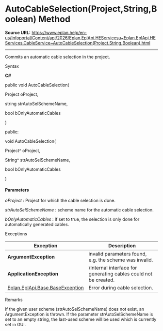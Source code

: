 # AutoCableSelection(Project,String,Boolean) Method

**Source URL:** https://www.eplan.help/en-us/Infoportal/Content/api/2026/Eplan.EplApi.HEServicesu~Eplan.EplApi.HEServices.CableService~AutoCableSelection(Project,String,Boolean).html

---

Commits an automatic cable selection in the project.

Syntax

**C#**



public void AutoCableSelection( 

   Project oProject,

   string strAutoSelSchemeName,

   bool bOnlyAutomaticCables

)

public:

void AutoCableSelection( 

   Project^ oProject,

   String^ strAutoSelSchemeName,

   bool bOnlyAutomaticCables

)


#### Parameters

*oProject*
:   Project for which the cable selection is done.

*strAutoSelSchemeName*
:   scheme name for the automatic cable selection.

*bOnlyAutomaticCables*
:   If set to true, the selection is only done for automatically generated cables.

Exceptions

| Exception | Description |
| --- | --- |
| **ArgumentException** | invalid parameters found, e.g. the scheme was invalid. |
| **ApplicationException** | \Internal interface for generating cables could not be created. |
| [Eplan.EplApi.Base.BaseException](Eplan.EplApi.Baseu~Eplan.EplApi.Base.BaseException.html) | Error during cable selection. |

Remarks

If the given user scheme (strAutoSelSchemeName) does not exist, an ArgumentException is thrown. If the parameter strAutoSelSchemeName is set to an empty string, the last-used scheme will be used which is currently set in GUI.
